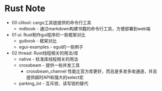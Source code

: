 # Rust Note

- 00 clitool: cargo工具链提供的命令行工具
  - mdbook - 通过markdown构建书籍的命令行工具，方便部署到web端
- 01 ui: Rust制作gui程序的一些框架对比
  - guibook - 框架对比
  - egui-examples - egui的一些例子
- 02 thread: Rust线程相关的用法/库
  - native - 标准库线程相关的用法
  - crossbeam - 提供一些并发工具
    - crossbeam_channel 性能比官方库更好，而且是多发多收通道，并且提供超时API和强大的select宏
  - parking_lot - 互斥锁、读写锁的替代
